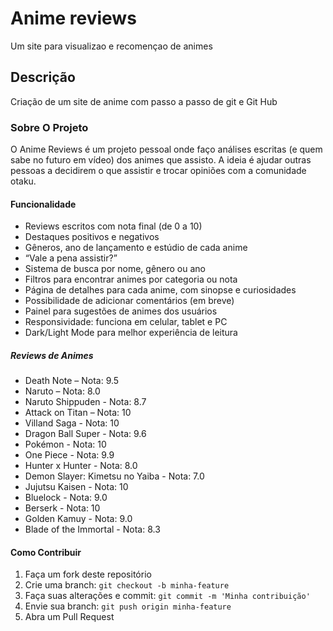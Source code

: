 # Anime reviews # 
Um site para visualizao e recomençao de animes
## Descrição ##
Criação de um site de anime com passo a passo de git e Git Hub
### Sobre O Projeto ###
O Anime Reviews é um projeto pessoal onde faço análises escritas (e quem sabe no futuro em vídeo) dos animes que assisto. A ideia é ajudar outras pessoas a decidirem o que assistir e trocar opiniões com a comunidade otaku.
#### Funcionalidade ####
- Reviews escritos com nota final (de 0 a 10)
- Destaques positivos e negativos
- Gêneros, ano de lançamento e estúdio de cada anime
 -  “Vale a pena assistir?”
 - Sistema de busca por nome, gênero ou ano
- Filtros para encontrar animes por categoria ou nota
- Página de detalhes para cada anime, com sinopse e curiosidades
- Possibilidade de adicionar comentários (em breve)
- Painel para sugestões de animes dos usuários
- Responsividade: funciona em celular, tablet e PC
- Dark/Light Mode para melhor experiência de leitura

##### Reviews de Animes #####
- Death Note – Nota: 9.5
- Naruto – Nota: 8.0
- Naruto Shippuden - Nota: 8.7
- Attack on Titan – Nota: 10
- Villand Saga - Nota: 10
- Dragon Ball Super - Nota: 9.6
- Pokémon    - Nota: 10
- One Piece - Nota: 9.9
- Hunter x Hunter - Nota: 8.0
-  Demon Slayer: Kimetsu no Yaiba - Nota: 7.0
- Jujutsu Kaisen - Nota: 10
- Bluelock - Nota: 9.0
- Berserk - Nota: 10
- Golden Kamuy - Nota: 9.0
- Blade of the Immortal - Nota: 8.3
#### Como Contribuir ####
1. Faça um fork deste repositório
2. Crie uma branch: `git checkout -b minha-feature`
3. Faça suas alterações e commit: `git commit -m 'Minha contribuição'`
4. Envie sua branch: `git push origin minha-feature`
5. Abra um Pull Request